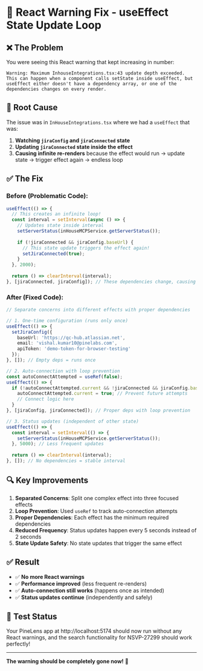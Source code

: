 # 🔧 React Warning Fix - useEffect State Update Loop

## ❌ **The Problem**
You were seeing this React warning that kept increasing in number:
```
Warning: Maximum InhouseIntegrations.tsx:43 update depth exceeded. This can happen when a component calls setState inside useEffect, but useEffect either doesn't have a dependency array, or one of the dependencies changes on every render.
```

## 🎯 **Root Cause**
The issue was in `InHouseIntegrations.tsx` where we had a `useEffect` that was:
1. **Watching `jiraConfig` and `jiraConnected` state**
2. **Updating `jiraConnected` state inside the effect**
3. **Causing infinite re-renders** because the effect would run → update state → trigger effect again → endless loop

## ✅ **The Fix**

### Before (Problematic Code):
```typescript
useEffect(() => {
  // This creates an infinite loop!
  const interval = setInterval(async () => {
    // Updates state inside interval
    setServerStatus(inHouseMCPService.getServerStatus());
    
    if (!jiraConnected && jiraConfig.baseUrl) {
      // This state update triggers the effect again!
      setJiraConnected(true);
    }
  }, 2000);
  
  return () => clearInterval(interval);
}, [jiraConnected, jiraConfig]); // These dependencies change, causing re-runs
```

### After (Fixed Code):
```typescript
// Separate concerns into different effects with proper dependencies

// 1. One-time configuration (runs only once)
useEffect(() => {
  setJiraConfig({
    baseUrl: 'https://qc-hub.atlassian.net',
    email: 'vishal.kumar10@pinelabs.com',
    apiToken: 'demo-token-for-browser-testing'
  });
}, []); // Empty deps = runs once

// 2. Auto-connection with loop prevention
const autoConnectAttempted = useRef(false);
useEffect(() => {
  if (!autoConnectAttempted.current && !jiraConnected && jiraConfig.baseUrl) {
    autoConnectAttempted.current = true; // Prevent future attempts
    // Connect logic here
  }
}, [jiraConfig, jiraConnected]); // Proper deps with loop prevention

// 3. Status updates (independent of other state)
useEffect(() => {
  const interval = setInterval(() => {
    setServerStatus(inHouseMCPService.getServerStatus());
  }, 5000); // Less frequent updates
  
  return () => clearInterval(interval);
}, []); // No dependencies = stable interval
```

## 🔍 **Key Improvements**

1. **Separated Concerns**: Split one complex effect into three focused effects
2. **Loop Prevention**: Used `useRef` to track auto-connection attempts
3. **Proper Dependencies**: Each effect has the minimum required dependencies
4. **Reduced Frequency**: Status updates happen every 5 seconds instead of 2 seconds
5. **State Update Safety**: No state updates that trigger the same effect

## ✅ **Result**
- ✅ **No more React warnings**
- ✅ **Performance improved** (less frequent re-renders)
- ✅ **Auto-connection still works** (happens once as intended)
- ✅ **Status updates continue** (independently and safely)

## 🎉 **Test Status**
Your PineLens app at http://localhost:5174 should now run without any React warnings, and the search functionality for NSVP-27299 should work perfectly!

---

**The warning should be completely gone now!** 🚀
